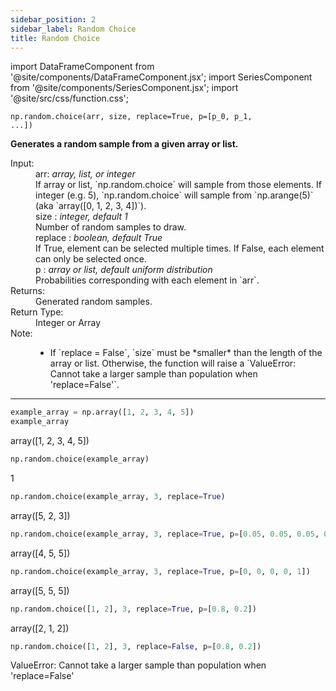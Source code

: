 ```yaml
---
sidebar_position: 2
sidebar_label: Random Choice
title: Random Choice
---
```


import DataFrameComponent from '@site/components/DataFrameComponent.jsx';
import SeriesComponent from '@site/components/SeriesComponent.jsx';
import '@site/src/css/function.css';

<code>np.random.choice(arr, size, replace=True, p=[p_0, p_1, ...])</code>

<div className='base'>
    <!-- Description -->
    <p><strong>Generates a random sample from a given array or list.</strong></p>
    <dl>
        <!-- Input -->
        <dt className='term'>Input:</dt>
        <dd className='parameter'>arr: <em>array, list, or integer</em></dd>
        <dd className='parameter-description'>If array or list, `np.random.choice` will sample from those elements. If integer (e.g. 5), `np.random.choice` will sample from `np.arange(5)` (aka `array([0, 1, 2, 3, 4])`).</dd>
        <dd className='parameter'>size : <em>integer, default 1</em></dd>
        <dd className='parameter-description'>Number of random samples to draw.</dd>
        <dd className='parameter'>replace : <em>boolean, default True</em></dd>
        <dd className='parameter-description'>If True, element can be selected multiple times. If False, each element can only be selected once.</dd>
        <dd className='parameter'>p : <em>array or list, default uniform distribution</em></dd>
        <dd className='parameter-description'>Probabilities corresponding with each element in `arr`.</dd>
        <!-- Returns -->
        <dt className='term'>Returns:</dt>
        <dd>Generated random samples.</dd>
        <!-- Return Type -->
        <dt className='term'>Return Type:</dt>
        <dd>Integer or Array</dd>
        <dt className='term'>Note:</dt>
        <dd>
            <ul>
                <li>If `replace = False`, `size` must be *smaller* than the length of the array or list. Otherwise, the function will raise a `ValueError: Cannot take a larger sample than population when 'replace=False'`.</li>
            </ul>
        </dd>
    </dl>
</div>

---

```python
example_array = np.array([1, 2, 3, 4, 5])
example_array
```
array([1, 2, 3, 4, 5])

```python
np.random.choice(example_array)
```
1
```python
np.random.choice(example_array, 3, replace=True)
```
array([5, 2, 3])
```python
np.random.choice(example_array, 3, replace=True, p=[0.05, 0.05, 0.05, 0.05, 0.8])
```
array([4, 5, 5])
```python
np.random.choice(example_array, 3, replace=True, p=[0, 0, 0, 0, 1])
```
array([5, 5, 5])
```python
np.random.choice([1, 2], 3, replace=True, p=[0.8, 0.2])
```
array([2, 1, 2])
```python
np.random.choice([1, 2], 3, replace=False, p=[0.8, 0.2])
```
ValueError: Cannot take a larger sample than population when 'replace=False'

